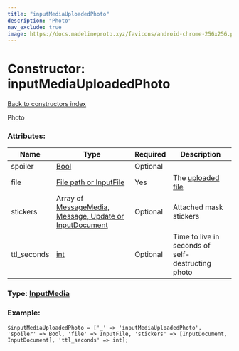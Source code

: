 ```yaml
---
title: "inputMediaUploadedPhoto"
description: "Photo"
nav_exclude: true
image: https://docs.madelineproto.xyz/favicons/android-chrome-256x256.png
---
```

# Constructor: inputMediaUploadedPhoto  
[Back to constructors index](/API_docs/constructors/index.html)



Photo

### Attributes:

| Name     |    Type       | Required | Description |
|----------|---------------|----------|-------------|
|spoiler|[Bool](/API_docs/types/Bool.html) | Optional|
|file|[File path or InputFile](/API_docs/types/InputFile.html) | Yes|The [uploaded file](https://core.telegram.org/api/files)|
|stickers|Array of [MessageMedia, Message, Update or InputDocument](/API_docs/types/InputDocument.html) | Optional|Attached mask stickers|
|ttl\_seconds|[int](/API_docs/types/int.html) | Optional|Time to live in seconds of self-destructing photo|



### Type: [InputMedia](/API_docs/types/InputMedia.html)


### Example:

```
$inputMediaUploadedPhoto = ['_' => 'inputMediaUploadedPhoto', 'spoiler' => Bool, 'file' => InputFile, 'stickers' => [InputDocument, InputDocument], 'ttl_seconds' => int];
```  
